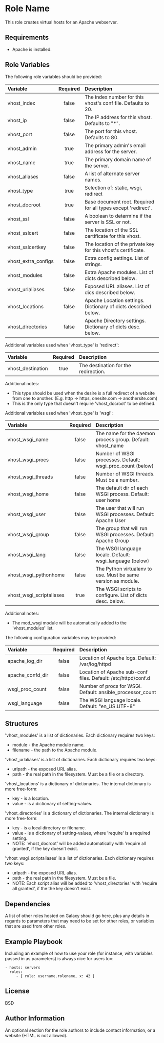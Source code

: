 Role Name
=========

This role creates virtual hosts for an Apache webserver.

Requirements
------------

* Apache is installed.

Role Variables
--------------

The following role variables should be provided:

| Variable            | Required | Description                                                    |
|:--------------------|:--------:|:---------------------------------------------------------------|
| vhost_index         | false    | The index number for this vhost's conf file.  Defaults to 20.  |
| vhost_ip            | false    | The IP address for this vhost.  Defaults to "*".               |
| vhost_port          | false    | The port for this vhost.  Defaults to 80.                      |
| vhost_admin         | true     | The primary admin's email address for the server.              |
| vhost_name          | true     | The primary domain name of the server.                         |
| vhost_aliases       | false    | A list of alternate server names.                              |
| vhost_type          | true     | Selection of: static, wsgi, redirect                           |
| vhost_docroot       | true     | Base document root.  Required for all types except 'redirect'. |
| vhost_ssl           | false    | A boolean to determine if the server is SSL or not.            |
| vhost_sslcert       | false    | The location of the SSL certificate for this vhost.            |
| vhost_sslcertkey    | false    | The location of the private key for this vhost's certificate.  |
| vhost_extra_configs | false    | Extra config settings.  List of strings.                       |
| vhost_modules       | false    | Extra Apache modules.  List of dicts described below.          |
| vhost_urlaliases    | false    | Exposed URL aliases.  List of dics described below.            |
| vhost_locations     | false    | Apache Location settings.  Dictionary of dicts described below.|
| vhost_directories   | false    | Apache Directory settings.  Dictionary of dicts desc. below.   |

Additional variables used when 'vhost_type' is 'redirect':

| Variable            | Required | Description                                                    |
|:--------------------|:--------:|:---------------------------------------------------------------|
| vhost_destination   | true     | The destination for the redirection.                           |

Additional notes:
* This type should be used when the desire is a full redirect of a website from one to another.  (E.g. http -> https, onesite.com -> anothersite.com)
* This is the only type that doesn't require 'vhost_docroot' to be defined.

Additional variables used when 'vhost_type' is 'wsgi':

| Variable                 | Required | Description                                                    |
|:-------------------------|:--------:|:---------------------------------------------------------------|
| vhost_wsgi_name          | false    | The name for the daemon process group.  Default: vhost_name    |
| vhost_wsgi_procs         | false    | Number of WSGI processes.  Default: wsgi_proc_count (below)    |
| vhost_wsgi_threads       | false    | Number of WSGI threads.  Must be a number.                     |
| vhost_wsgi_home          | false    | The default dir of each WSGI process.  Default: user home      |
| vhost_wsgi_user          | false    | The user that will run WSGI processes.  Default: Apache User   |
| vhost_wsgi_group         | false    | The group that will run WSGI processes.  Default: Apache Group |
| vhost_wsgi_lang          | false    | The WSGI language locale.  Default: wsgi_language (below)      |
| vhost_wsgi_pythonhome    | false    | The Python virtualenv to use.  Must be same version as module. |
| vhost_wsgi_scriptaliases | true     | The WSGI scripts to configure.  List of dicts desc. below.     |

Additional notes:
* The mod_wsgi module will be automatically added to the 'vhost_modules' list.

The following configuration variables may be provided:

| Variable         | Required | Description                                                    |
|:-----------------|:--------:|:---------------------------------------------------------------|
| apache_log_dir   | false    | Location of Apache logs.  Default: /var/log/httpd              |
| apache_confd_dir | false    | Location of Apache sub-conf files.  Default: /etc/httpd/conf.d |
| wsgi_proc_count  | false    | Number of procs for WSGI.  Default: ansible_processor_count    |
| wsgi_language    | false    | The WSGI language locale.  Default: "en_US.UTF-8"              |

Structures
----------

'vhost_modules' is a list of dictionaries.  Each dictionary requires two keys:
* module - the Apache module name.
* filename - the path to the Apache module.

'vhost_urlaliases' is a list of dictionaries.  Each dictionary requires two keys:
* urlpath - the exposed URL alias.
* path - the real path in the filesystem.  Must be a file or a directory.

'vhost_locations' is a dictionary of dictionaries.  The internal dictionary is more free-form:
* key - is a location.
* value - is a dictionary of setting-values.

'vhost_directories' is a dictionary of dictionaries.  The internal dictionary is more free-form:
* key - is a local directory or filename.
* value - is a dictionary of setting-values, where 'require' is a required setting.
* NOTE: 'vhost_docroot' will be added automatically with 'require all granted', if the key doesn't exist.

'vhost_wsgi_scriptaliases' is a list of dictionaries.  Each dictionary requires two keys:
* urlpath - the exposed URL alias.
* path - the real path in the filesystem.  Must be a file.
* NOTE: Each script alias will be added to 'vhost_directories' with 'require all granted', if the the key 
doesn't exist.

Dependencies
------------

A list of other roles hosted on Galaxy should go here, plus any details in regards to parameters that may need to be set for other roles, or variables that are used from other roles.

Example Playbook
----------------

Including an example of how to use your role (for instance, with variables passed in as parameters) is always nice for users too:

    - hosts: servers
      roles:
         - { role: username.rolename, x: 42 }

License
-------

BSD

Author Information
------------------

An optional section for the role authors to include contact information, or a website (HTML is not allowed).
